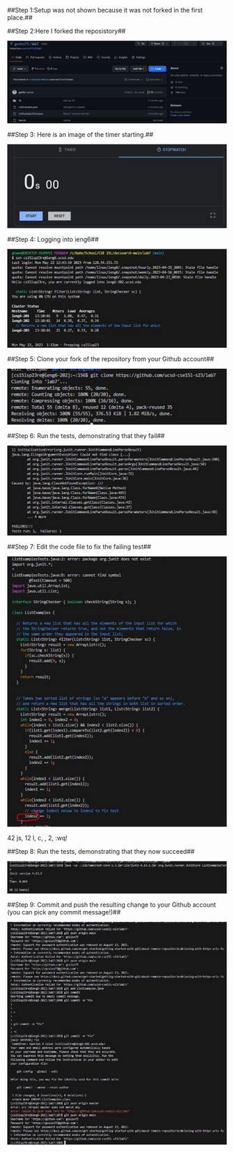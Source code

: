 ##Step 1:Setup was not shown because it was not forked in the first place.##

##Step 2:Here I forked the reposistory##

![Image](4.1.1.JPG)

##Step 3: Here is an image of the timer starting.##

![Image](4.1.2.JPG)

##Step 4: Logging into ieng6##

![Image](4.1.3.JPG)

##Step 5: Clone your fork of the repository from your Github account##

![Image](4.1.4.JPG)

##Step 6: Run the tests, demonstrating that they fail##

![Image](4.1.5.JPG)

##Step 7: Edit the code file to fix the failing test##

![Image](4.1.8.JPG)

42 js, 12 l, c, <backspace>, 2, <esc> :wq!
  
##Step 8: Run the tests, demonstrating that they now succeed##
  
![Image](4.1.7.JPG)
  
##Step 9: Commit and push the resulting change to your Github account (you can pick any commit message!)##
  
![Image](4.1.9.JPG)

